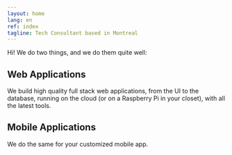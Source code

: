```yaml
---
layout: home
lang: en
ref: index
tagline: Tech Consultant based in Montreal
---
```


Hi! We do two things, and we do them quite well:

## Web Applications

We build high quality full stack web applications, from the UI to the
database, running on the cloud (or on a Raspberry Pi in your closet),
with all the latest tools.

## Mobile Applications

We do the same for your customized mobile app.
